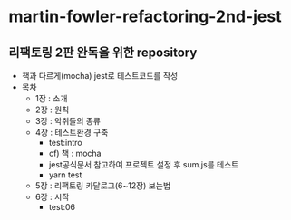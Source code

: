 # martin-fowler-refactoring-2nd-jest

## 리팩토링 2판 완독을 위한 repository
- 책과 다르게(mocha) jest로 테스트코드를 작성
- 목차
    - 1장 : 소개
    - 2장 : 원칙
    - 3장 : 악취들의 종류
    - 4장 : 테스트환경 구축
        - test:intro
        - cf) 책 : mocha
        - jest공식문서 참고하여 프로젝트 설정 후 sum.js를 테스트
        - yarn test
    - 5장 : 리팩토링 카달로그(6~12장) 보는법
    - 6장 : 시작
        - test:06
    
